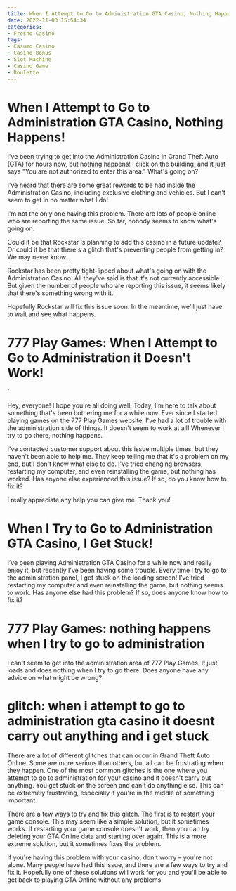 ```yaml
---
title: When I Attempt to Go to Administration GTA Casino, Nothing Happens!
date: 2022-11-03 15:54:34
categories:
- Fresno Casino
tags:
- Casumo Casino
- Casino Bonus
- Slot Machine
- Casino Game
- Roulette
---
```



#  When I Attempt to Go to Administration GTA Casino, Nothing Happens!

I've been trying to get into the Administration Casino in Grand Theft Auto (GTA) for hours now, but nothing happens! I click on the building, and it just says "You are not authorized to enter this area." What's going on?

I've heard that there are some great rewards to be had inside the Administration Casino, including exclusive clothing and vehicles. But I can't seem to get in no matter what I do!

I'm not the only one having this problem. There are lots of people online who are reporting the same issue. So far, nobody seems to know what's going on.

Could it be that Rockstar is planning to add this casino in a future update? Or could it be that there's a glitch that's preventing people from getting in? We may never know...



Rockstar has been pretty tight-lipped about what's going on with the Administration Casino. All they've said is that it's not currently accessible. But given the number of people who are reporting this issue, it seems likely that there's something wrong with it.

Hopefully Rockstar will fix this issue soon. In the meantime, we'll just have to wait and see what happens.

#  777 Play Games: When I Attempt to Go to Administration it Doesn't Work!

`

Hey, everyone! I hope you're all doing well. Today, I'm here to talk about something that's been bothering me for a while now. Ever since I started playing games on the 777 Play Games website, I've had a lot of trouble with the administration side of things. It doesn't seem to work at all! Whenever I try to go there, nothing happens.

I've contacted customer support about this issue multiple times, but they haven't been able to help me. They keep telling me that it's a problem on my end, but I don't know what else to do. I've tried changing browsers, restarting my computer, and even reinstalling the game, but nothing has worked. Has anyone else experienced this issue? If so, do you know how to fix it?

I really appreciate any help you can give me. Thank you!

#  When I Try to Go to Administration GTA Casino, I Get Stuck!

I’ve been playing Administration GTA Casino for a while now and really enjoy it, but recently I’ve been having some trouble. Every time I try to go to the administration panel, I get stuck on the loading screen! I’ve tried restarting my computer and even reinstalling the game, but nothing seems to work. Has anyone else had this problem? If so, does anyone know how to fix it?

#  777 Play Games: nothing happens when I try to go to administration

I can't seem to get into the administration area of 777 Play Games. It just loads and does nothing when I try to go there. Does anyone have any advice on what might be wrong?

#  glitch: when i attempt to go to administration gta casino it doesnt carry out anything and i get stuck

There are a lot of different glitches that can occur in Grand Theft Auto Online. Some are more serious than others, but all can be frustrating when they happen. One of the most common glitches is the one where you attempt to go to administration for your casino and it doesn't carry out anything. You get stuck on the screen and can't do anything else. This can be extremely frustrating, especially if you're in the middle of something important.

There are a few ways to try and fix this glitch. The first is to restart your game console. This may seem like a simple solution, but it sometimes works. If restarting your game console doesn't work, then you can try deleting your GTA Online data and starting over again. This is a more extreme solution, but it sometimes fixes the problem.

If you're having this problem with your casino, don't worry – you're not alone. Many people have had this issue, and there are a few ways to try and fix it. Hopefully one of these solutions will work for you and you'll be able to get back to playing GTA Online without any problems.